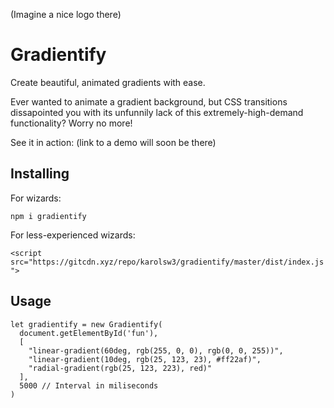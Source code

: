 (Imagine a nice logo there)

# Gradientify

Create beautiful, animated gradients with ease.

Ever wanted to animate a gradient background, but CSS transitions dissapointed you with its unfunnily lack of this extremely-high-demand functionality? Worry no more!

See it in action: (link to a demo will soon be there)

## Installing

For wizards:

`npm i gradientify`


For less-experienced wizards:

`<script src="https://gitcdn.xyz/repo/karolsw3/gradientify/master/dist/index.js">`

## Usage

```javscript
let gradientify = new Gradientify(
  document.getElementById('fun'),
  [
    "linear-gradient(60deg, rgb(255, 0, 0), rgb(0, 0, 255))",
    "linear-gradient(10deg, rgb(25, 123, 23), #ff22af)",
    "radial-gradient(rgb(25, 123, 223), red)"
  ],
  5000 // Interval in miliseconds
)
```


